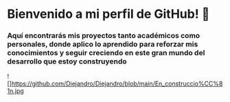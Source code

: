 
# Bienvenido a mi perfil de GitHub! 👋

### Aquí encontrarás mis proyectos tanto académicos como personales, donde aplico lo aprendido para reforzar mis conocimientos y seguir creciendo en este gran mundo del desarrollo que estoy construyendo

![]https://github.com/Diejandro/Diejandro/blob/main/En_construccio%CC%81n.jpg

